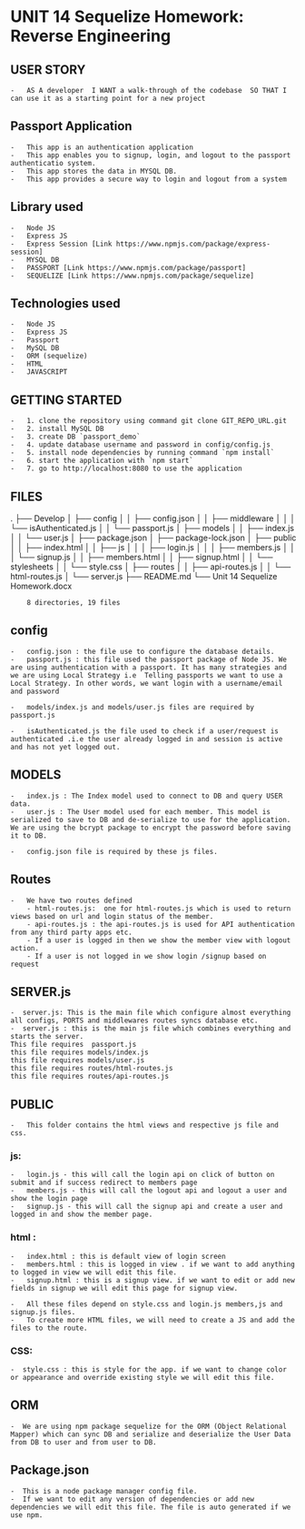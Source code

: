 # UNIT 14 Sequelize Homework: Reverse Engineering 

## USER STORY 
    -   AS A developer  I WANT a walk-through of the codebase  SO THAT I can use it as a starting point for a new project

## Passport Application
    -   This app is an authentication application
    -   This app enables you to signup, login, and logout to the passport authenticatio system.
    -   This app stores the data in MYSQL DB.
    -   This app provides a secure way to login and logout from a system

## Library used
    -   Node JS
    -   Express JS
    -   Express Session [Link https://www.npmjs.com/package/express-session]
    -   MYSQL DB
    -   PASSPORT [Link https://www.npmjs.com/package/passport]
    -   SEQUELIZE [Link https://www.npmjs.com/package/sequelize]

## Technologies used
    -   Node JS
    -   Express JS
    -   Passport
    -   MySQL DB
    -   ORM (sequelize)
    -   HTML
    -   JAVASCRIPT

## GETTING STARTED
    -   1. clone the repository using command git clone GIT_REPO_URL.git
    -   2. install MySQL DB
    -   3. create DB `passport_demo`
    -   4. update database username and password in config/config.js
    -   5. install node dependencies by running command `npm install`
    -   6. start the application with `npm start`
    -   7. go to http://localhost:8080 to use the application

## FILES
.
        ├── Develop
        │   ├── config
        │   │   ├── config.json
        │   │   ├── middleware
        │   │   │   └── isAuthenticated.js
        │   │   └── passport.js
        │   ├── models
        │   │   ├── index.js
        │   │   └── user.js
        │   ├── package.json
        │   ├── package-lock.json
        │   ├── public
        │   │   ├── index.html
        │   │   ├── js
        │   │   │   ├── login.js
        │   │   │   ├── members.js
        │   │   │   └── signup.js
        │   │   ├── members.html
        │   │   ├── signup.html
        │   │   └── stylesheets
        │   │       └── style.css
        │   ├── routes
        │   │   ├── api-routes.js
        │   │   └── html-routes.js
        │   └── server.js
        ├── README.md
        └── Unit 14 Sequelize Homework.docx

        8 directories, 19 files

## config
    -   config.json : the file use to configure the database details.
    -   passport.js : this file used the passport package of Node JS. We are using authentication with a passport. It has many strategies and we are using Local Strategy i.e  Telling passports we want to use a Local Strategy. In other words, we want login with a username/email and password

    -   models/index.js and models/user.js files are required by passport.js

    -   isAuthenticated.js the file used to check if a user/request is authenticated .i.e the user already logged in and session is active and has not yet logged out.


## MODELS
    -   index.js : The Index model used to connect to DB and query USER data.
    -   user.js : The User model used for each member. This model is serialized to save to DB and de-serialize to use for the application. We are using the bcrypt package to encrypt the password before saving it to DB.

    -   config.json file is required by these js files.

## Routes
    -   We have two routes defined 
        - html-routes.js:  one for html-routes.js which is used to return views based on url and login status of the member.
        - api-routes.js : the api-routes.js is used for API authentication from any third party apps etc.
        - If a user is logged in then we show the member view with logout action.
        - If a user is not logged in we show login /signup based on request             
 
## SERVER.js
    -  server.js: This is the main file which configure almost everything all configs, PORTS and middlewares routes syncs database etc.
    -  server.js : this is the main js file which combines everything and starts the server.
    This file requires  passport.js
    this file requires models/index.js
    this file requires models/user.js
    this file requires routes/html-routes.js
    this file requires routes/api-routes.js

## PUBLIC 
    -  	This folder contains the html views and respective js file and css.

### js: 
    -   login.js - this will call the login api on click of button on submit and if success redirect to members page
    -   members.js - this will call the logout api and logout a user and show the login page
    -   signup.js - this will call the signup api and create a user and logged in and show the member page.

### html : 
    -   index.html : this is default view of login screen
    -   members.html : this is logged in view . if we want to add anything to logged in view we will edit this file.
    -   signup.html : this is a signup view. if we want to edit or add new fields in signup we will edit this page for signup view.
    
    -   All these files depend on style.css and login.js members,js and signup.js files.
	-	To create more HTML files, we will need to create a JS and add the files to the route.

### CSS:
    -  style.css : this is style for the app. if we want to change color or appearance and override existing style we will edit this file. 
           
## ORM
    -  We are using npm package sequelize for the ORM (Object Relational Mapper) which can sync DB and serialize and deserialize the User Data from DB to user and from user to DB.

## Package.json
    -  This is a node package manager config file.
    -  If we want to edit any version of dependencies or add new dependencies we will edit this file. The file is auto generated if we use npm.



